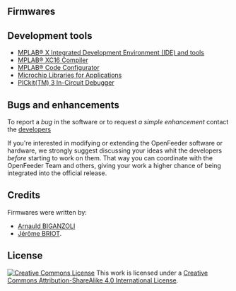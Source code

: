 Firmwares
---

Development tools
---
- [MPLAB® X Integrated Development Environment (IDE) and tools](http://www.microchip.com/mplab/mplab-x-ide)
- [MPLAB® XC16 Compiler](http://www.microchip.com/mplab/compilers)
- [MPLAB® Code Configurator](http://www.microchip.com/mplab/mplab-code-configurator)
- [Microchip Libraries for Applications](http://www.microchip.com/mplab/microchip-libraries-for-applications)
- [PICkit(TM) 3 In-Circuit Debugger](http://www.microchip.com/Developmenttools/ProductDetails.aspx?PartNO=PG164130)

Bugs and enhancements
---

To report a *bug* in the software or to request *a simple enhancement* contact the [developers](mailto:arnauld.biganzoli@gmail.com,jbtechlab@gmail.com)

If you're interested in modifying or extending the OpenFeeder software or hardware, we strongly suggest discussing your ideas whit the developers *before* starting to work on them. That way you can coordinate with the OpenFeeder Team and others, giving your work a higher chance of being integrated into the official release.


Credits
---
Firmwares were written by:
- [Arnauld BIGANZOLI](http://tonic.inserm.fr/arnauld-biganzoli-404340.kjsp)
- [Jérôme BRIOT](http://blog.developpez.com/dut/).


License
---
[![Creative Commons License](https://i.creativecommons.org/l/by-sa/4.0/88x31.png)](http://creativecommons.org/licenses/by-sa/4.0/)
This work is licensed under a [Creative Commons Attribution-ShareAlike 4.0 International License](http://creativecommons.org/licenses/by-sa/4.0/).